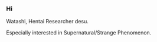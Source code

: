 ### Hi

Watashi, Hentai Researcher desu.

Especially interested in Supernatural/Strange Phenomenon.
